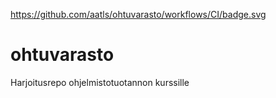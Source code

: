 https://github.com/aatls/ohtuvarasto/workflows/CI/badge.svg

# ohtuvarasto
Harjoitusrepo ohjelmistotuotannon kurssille
